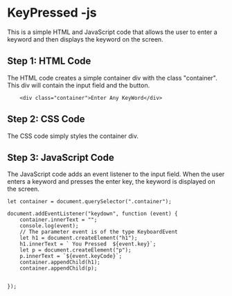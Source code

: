 # KeyPressed -js

This is a simple HTML and JavaScript code that allows the user to enter a keyword and then displays the keyword on the screen.

## Step 1: HTML Code

The HTML code creates a simple container div with the class "container". This div will contain the input field and the button.

```
    <div class="container">Enter Any KeyWord</div>
```

## Step 2: CSS Code

The CSS code simply styles the container div.

## Step 3: JavaScript Code

The JavaScript code adds an event listener to the input field. When the user enters a keyword and presses the enter key, the keyword is displayed on the screen.

```
let container = document.querySelector(".container");

document.addEventListener("keydown", function (event) {
    container.innerText = "";
    console.log(event);
    // The parameter event is of the type KeyboardEvent
  	let h1 = document.createElement("h1");
    h1.innerText = ` You Pressed  ${event.key}`;
    let p = document.createElement("p");
    p.innerText = `${event.keyCode}`;
    container.appendChild(h1);
    container.appendChild(p);


});
```

